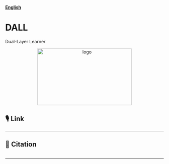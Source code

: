 **[English](README.md)**

# DALL
Dual-Layer Learner

<p align="center">
  <img src="https://github.com/njnklab/FACES/blob/main/draw/LOGO 1.png" width="300" height="180" alt="logo"/>
</p>


## 🎙️ Link


---

## 📄 Citation
```

```
---
